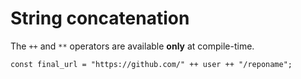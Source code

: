 # String concatenation

<p>The <code class="inline-code">++</code> and <code class="inline-code">**</code> operators are available <b>only</b> at compile-time.</p>

```
const final_url = "https://github.com/" ++ user ++ "/reponame";
```

<!-- Comptime also introduces the operators ++ and ** for concatenating and repeating arrays and slices. These operators do not work at runtime. Are they syntactic sugar on top of comptime? -->

